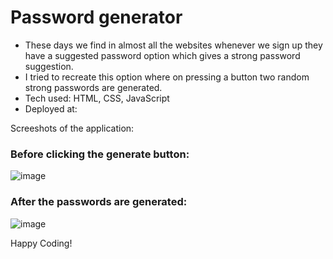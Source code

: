 # Password generator

- These days we find in almost all the websites whenever we sign up they have a suggested password option which gives a strong password suggestion.
- I tried to recreate this option where on pressing a button two random strong passwords are generated.
- Tech used: HTML, CSS, JavaScript
- Deployed at: 

Screeshots of the application:

### Before clicking the generate button:

![image](https://github.com/Shanmukh459/Password-generator/assets/52078988/f5c3fdbd-1897-4288-ba79-4ec4b8694b45)

### After the passwords are generated:

![image](https://github.com/Shanmukh459/Password-generator/assets/52078988/3cee5867-1abf-4585-914b-8ac7ec739cd7)

Happy Coding!
